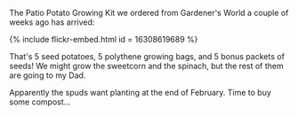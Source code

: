 The Patio Potato Growing Kit we ordered from Gardener's World a couple of weeks ago has arrived:

{% include flickr-embed.html id = 16308619689 %}

That's 5 seed potatoes, 5 polythene growing bags, and 5 bonus packets of seeds! We might grow the sweetcorn and the spinach, but the rest of them are going to my Dad.

Apparently the spuds want planting at the end of February. Time to buy some compost...
